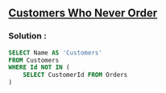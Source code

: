 ## [Customers Who Never Order](https://leetcode.com/problems/customers-who-never-order/)

### Solution :
```sql
SELECT Name AS 'Customers'
FROM Customers
WHERE Id NOT IN (
    SELECT CustomerId FROM Orders
)
```
